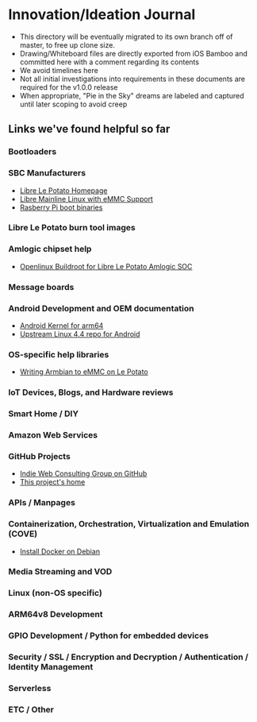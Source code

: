 # Innovation/Ideation Journal
- This directory will be eventually migrated to its own branch off of master, to free up clone size.
- Drawing/Whiteboard files are directly exported from iOS Bamboo and committed here with a comment regarding its contents
- We avoid timelines here
- Not all initial investigations into requirements in these documents are required for the v1.0.0 release
- When appropriate, "Pie in the Sky" dreams are labeled and captured until later scoping to avoid creep

## Links we've found helpful so far

### Bootloaders

### SBC Manufacturers
- [Libre Le Potato Homepage](https://libre.computer/products/boards/aml-s905x-cc/)
- [Libre Mainline Linux with eMMC Support](https://libre.computer/2018/04/08/aml-s905x-cc-mainline-linux-preview-image-8-with-emmc-support/)
- [Rasberry Pi boot binaries](https://github.com/andreiw/RaspberryPiPkg/tree/master/Binary/prebuilt/2019Feb18-GCC5/RELEASE)

### Libre Le Potato burn tool images 

### Amlogic chipset help 
- [Openlinux Buildroot for Libre Le Potato Amlogic SOC](http://share.loverpi.com/board/libre-computer-project/libre-computer-board-aml-s905x-cc/soc-amlogic/buildroot/buildroot_openlinux_kernel_4.9_20170814_s905x.pdf)

### Message boards

### Android Development and OEM documentation
- [Android Kernel for arm64](https://android.googlesource.com/kernel/arm64/)
- [Upstream Linux 4.4 repo for Android](https://android.googlesource.com/kernel/common/+/refs/heads/upstream-linux-4.4.y)

### OS-specific help libraries
- [Writing Armbian to eMMC on Le Potato](https://forum.armbian.com/topic/5668-le-potato-writing-armbian-to-emmc/)

### IoT Devices, Blogs, and Hardware reviews

### Smart Home / DIY

### Amazon Web Services

### GitHub Projects
- [Indie Web Consulting Group on GitHub](https://github.com/indiewebconsulting)
- [This project's home](https://github.com/jonmcquade/docker-intranet)

### APIs / Manpages

### Containerization, Orchestration, Virtualization and Emulation (COVE)
- [Install Docker on Debian](https://docs.docker.com/install/linux/docker-ce/debian/#install-docker-ce-1)

### Media Streaming and VOD

### Linux (non-OS specific)

### ARM64v8 Development

### GPIO Development / Python for embedded devices

### Security / SSL / Encryption and Decryption / Authentication / Identity Management

### Serverless

### ETC / Other
